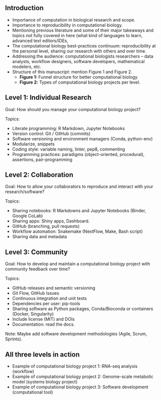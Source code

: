## Introduction

- Importance of computation in biological research and scope.
- Importance to reproducibility in computational biology.
- Mentioning previous literature and some of their major takeaways and topics not fully covered in here (what kind of languages to learn, advanced text editors/IDEs, 
- The computational biology best-practices continuum: reproducibility at the personal level, sharing our research with others and over time.
- Addressing the audience: computational biologists researchers – data analysts, workflow designers, software developers, mathematical modelers, etc.
- Structure of this manuscript: mention Figure 1 and Figure 2.
  - **Figure 1:** Funnel structure for better computational biology.
  - **Figure 2:** Types of computational biology projects per level.

## Level 1: Individual Research

Goal: How should you manage your computational biology project?

Topics:
- Literate programming: R Markdown, Jupyter Notebooks
- Version control: Git / GitHub (commits)
- Software versioning and environment managers (Conda, python-env)
- Modularize, snippets
- Coding style: variable naming, linter, pep8, commenting
- Programming practices: paradigms (object-oriented, procedural), assertions, pair-programming

## Level 2: Collaboration

Goal: How to allow your collaborators to reproduce and interact with your research/software?

Topics:
- Sharing notebooks: R Markdowns and Jupyter Notebooks (Binder, Google CoLab)
- Sharing apps: Shiny apps, Dashboard.
- GitHub (branching, pull requests)
- Workflow automation: Snakemake (NextFlow, Make, Bash script)
- Sharing data and metadata

## Level 3: Community

Goal: How to develop and maintain a computational biology project with community feedback over time?

Topics:
- GitHub releases and semantic versioning
- Git Flow, GitHub Issues
- Continuous integration and unit tests
- Dependencies per user: pip-tools
- Sharing software as Python packages, Conda/Bioconda or containers (Docker, Singularity)
- Include license (MIT) and DOIs
- Documentation: read the docs.

Note: Maybe add software development methodologies (Agile, Scrum, Sprints).

## All three levels in action

- Example of computational biology project 1: RNA-seq analysis (workflow)
- Example of computational biology project 2: Genome-scale metabolic model (systems biology project)
- Example of computational biology project 3: Software development (computational tool)
